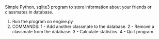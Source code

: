 Simple Python, sqlite3 program to store information about your friends or classmates in database.

1) Run the program on engine.py
2) COMMANDS:
    1 - Add another classmate to the database.
    2 - Remove a classmate from the database.
    3 - Calculate statistics.
    4 - Quit program.
